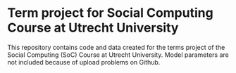 # Term project for Social Computing Course at Utrecht University

This repository contains code and data created for the terms project of the Social Computing (SoC) Course at Utrecht University. Model parameters are not included because of upload problems on Github. 

